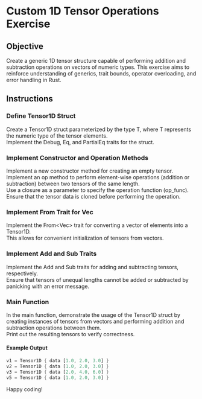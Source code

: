 # Custom 1D Tensor Operations Exercise

## Objective

Create a generic 1D tensor structure capable of performing addition and subtraction operations on vectors of numeric types. This exercise aims to reinforce understanding of generics, trait bounds, operator overloading, and error handling in Rust.

## Instructions

### Define Tensor1D Struct

Create a Tensor1D struct parameterized by the type T, where T represents the numeric type of the tensor elements.  
Implement the Debug, Eq, and PartialEq traits for the struct.

### Implement Constructor and Operation Methods

Implement a new constructor method for creating an empty tensor. Implement an op method to perform element-wise operations (addition or subtraction) between two tensors of the same length.  
Use a closure as a parameter to specify the operation function (op_func).   
Ensure that the tensor data is cloned before performing the operation.

### Implement From Trait for Vec

Implement the From<Vec<T>> trait for converting a vector of elements into a Tensor1D.  
This allows for convenient initialization of tensors from vectors.

### Implement Add and Sub Traits

Implement the Add and Sub traits for adding and subtracting tensors, respectively.  
Ensure that tensors of unequal lengths cannot be added or subtracted by panicking with an error message.

### Main Function

In the main function, demonstrate the usage of the Tensor1D struct by creating instances of tensors from vectors and performing addition and subtraction operations between them.  
Print out the resulting tensors to verify correctness.

#### Example Output

```rust
v1 = Tensor1D { data [1.0, 2.0, 3.0] }
v2 = Tensor1D { data [1.0, 2.0, 3.0] }
v3 = Tensor1D { data [2.0, 4.0, 6.0] }
v5 = Tensor1D { data [1.0, 2.0, 3.0] }
```

Happy coding!
